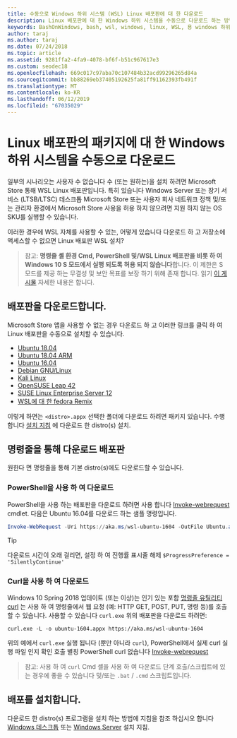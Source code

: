 ```yaml
---
title: 수동으로 Windows 하위 시스템 (WSL) Linux 배포판에 대 한 다운로드
description: Linux 배포판에 대 한 Windows 하위 시스템을 수동으로 다운로드 하는 방법에 대 한 지침입니다.
keywords: BashOnWindows, bash, wsl, windows, linux, WSL, 용 windows 하위 시스템 배포판, windows 하위 시스템, ubuntu, openSUSE, SLES, debian, kali
author: taraj
ms.author: taraj
ms.date: 07/24/2018
ms.topic: article
ms.assetid: 9281ffa2-4fa9-4078-bf6f-b51c967617e3
ms.custom: seodec18
ms.openlocfilehash: 669c017c97aba70c107484b32acd99296265d84a
ms.sourcegitcommit: bb88269eb37405192625fa81ff91162393fb491f
ms.translationtype: MT
ms.contentlocale: ko-KR
ms.lasthandoff: 06/12/2019
ms.locfileid: "67035029"
---
```

# <a name="manually-download-windows-subsystem-for-linux-distro-packages"></a>Linux 배포판의 패키지에 대 한 Windows 하위 시스템을 수동으로 다운로드

일부의 시나리오는 사용자 수 없습니다 수 (또는 원하는)을 설치 하려면 Microsoft Store 통해 WSL Linux 배포판입니다. 특히 있습니다 Windows Server 또는 장기 서비스 (LTSB/LTSC) 데스크톱 Microsoft Store 또는 사용자 회사 네트워크 정책 및/또는 관리자 환경에서 Microsoft Store 사용을 허용 하지 않으려면 지원 하지 않는 OS SKU를 실행할 수 있습니다.

이러한 경우에 WSL 자체를 사용할 수 있는, 어떻게 있습니다 다운로드 하 고 저장소에 액세스할 수 없으면 Linux 배포판 WSL 설치?

> 참고: **명령줄 셸 환경 Cmd, PowerShell 및/WSL Linux 배포판을 비롯 하 여 Windows 10 S 모드에서 실행 되도록 허용 되지 않습니다**합니다. 이 제한은 S 모드를 제공 하는 무결성 및 보안 목표를 보장 하기 위해 존재 합니다. 읽기 [이 게시물](https://blogs.msdn.microsoft.com/commandline/2017/05/18/will-linux-distros-run-on-windows-10-s/) 자세한 내용은 합니다.

## <a name="downloading-distros"></a>배포판을 다운로드합니다.

Microsoft Store 앱을 사용할 수 없는 경우 다운로드 하 고 이러한 링크를 클릭 하 여 Linux 배포판을 수동으로 설치할 수 있습니다.
* [Ubuntu 18.04](https://aka.ms/wsl-ubuntu-1804)
* [Ubuntu 18.04 ARM](https://aka.ms/wsl-ubuntu-1804-arm)
* [Ubuntu 16.04](https://aka.ms/wsl-ubuntu-1604)
* [Debian GNU/Linux](https://aka.ms/wsl-debian-gnulinux)
* [Kali Linux](https://aka.ms/wsl-kali-linux)
* [OpenSUSE Leap 42](https://aka.ms/wsl-opensuse-42)
* [SUSE Linux Enterprise Server 12](https://aka.ms/wsl-sles-12)
* [WSL에 대 한 fedora Remix](https://github.com/WhitewaterFoundry/WSLFedoraRemix/releases/)

이렇게 하면는 `<distro>.appx` 선택한 폴더에 다운로드 하려면 패키지 있습니다. 수행 합니다 [설치 지침](#installing-your-distro) 에 다운로드 한 distro(s) 설치.

## <a name="downloading-distros-via-the-command-line"></a>명령줄을 통해 다운로드 배포판
원한다 면 명령줄을 통해 기본 distro(s)에도 다운로드할 수 있습니다.

 ### <a name="download-using-powershell"></a>PowerShell을 사용 하 여 다운로드
 PowerShell을 사용 하는 배포판을 다운로드 하려면 사용 합니다 [Invoke-webrequest](https://msdn.microsoft.com/powershell/reference/5.1/microsoft.powershell.utility/invoke-webrequest) cmdlet. 다음은 Ubuntu 16.04를 다운로드 하는 샘플 명령입니다.

```powershell
Invoke-WebRequest -Uri https://aka.ms/wsl-ubuntu-1604 -OutFile Ubuntu.appx -UseBasicParsing
```

> [!TIP]
> 다운로드 시간이 오래 걸리면, 설정 하 여 진행률 표시줄 해제 `$ProgressPreference = 'SilentlyContinue'`

### <a name="download-using-curl"></a>Curl을 사용 하 여 다운로드
Windows 10 Spring 2018 업데이트 (또는 이상)는 인기 있는 포함 [명령줄 유틸리티 curl](https://curl.haxx.se/) 는 사용 하 여 명령줄에서 웹 요청 (예: HTTP GET, POST, PUT, 명령 등)를 호출할 수 있습니다. 사용할 수 있습니다 `curl.exe` 위의 배포판을 다운로드 하려면:

```console
curl.exe -L -o ubuntu-1604.appx https://aka.ms/wsl-ubuntu-1604
```

위의 예에서 `curl.exe` 실행 됩니다 (뿐만 아니라 `curl`), PowerShell에서 실제 curl 실행 파일 인지 확인 호출 별칭 PowerShell curl 없습니다 [Invoke-webrequest](https://docs.microsoft.com/en-us/powershell/module/microsoft.powershell.utility/invoke-webrequest?view=powershell-6)

> 참고: 사용 하 여 `curl` Cmd 셸을 사용 하 여 다운로드 단계 호출/스크립트에 있는 경우에 좋을 수 있습니다 및/또는 `.bat`  /  `.cmd` 스크립트입니다.

## <a name="installing-your-distro"></a>배포를 설치합니다.
다운로드 한 distro(s) 프로그램을 설치 하는 방법에 지침을 참조 하십시오 합니다 [Windows 데스크톱](install-win10.md) 또는 [Windows Server](install-on-server.md) 설치 지침.

